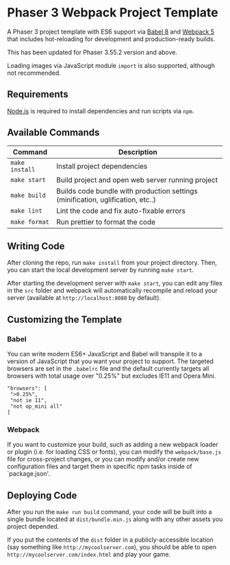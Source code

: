 # Phaser 3 Webpack Project Template

A Phaser 3 project template with ES6 support via [Babel 8](https://babeljs.io/) and [Webpack 5](https://webpack.js.org/) that includes hot-reloading for development and production-ready builds.

This has been updated for Phaser 3.55.2 version and above.

Loading images via JavaScript module `import` is also supported, although not recommended.

## Requirements

[Node.js](https://nodejs.org) is required to install dependencies and run scripts via `npm`.

## Available Commands

| Command        | Description                                                                     |
| -------------- | ------------------------------------------------------------------------------- |
| `make install` | Install project dependencies                                                    |
| `make start`   | Build project and open web server running project                               |
| `make build`   | Builds code bundle with production settings (minification, uglification, etc..) |
| `make lint`    | Lint the code and fix auto-fixable errors                                       |
| `make format`  | Run prettier to format the code                                                 |

## Writing Code

After cloning the repo, run `make install` from your project directory. Then, you can start the local development server by running `make start`.

After starting the development server with `make start`, you can edit any files in the `src` folder and webpack will automatically recompile and reload your server (available at `http://localhost:8080` by default).

## Customizing the Template

### Babel

You can write modern ES6+ JavaScript and Babel will transpile it to a version of JavaScript that you want your project to support. The targeted browsers are set in the `.babelrc` file and the default currently targets all browsers with total usage over "0.25%" but excludes IE11 and Opera Mini.

```
"browsers": [
 ">0.25%",
 "not ie 11",
 "not op_mini all"
]
```

### Webpack

If you want to customize your build, such as adding a new webpack loader or plugin (i.e. for loading CSS or fonts), you can modify the `webpack/base.js` file for cross-project changes, or you can modify and/or create new configuration files and target them in specific npm tasks inside of `package.json'.

## Deploying Code

After you run the `make run build` command, your code will be built into a single bundle located at `dist/bundle.min.js` along with any other assets you project depended.

If you put the contents of the `dist` folder in a publicly-accessible location (say something like `http://mycoolserver.com`), you should be able to open `http://mycoolserver.com/index.html` and play your game.
